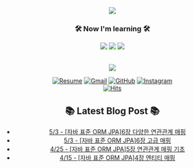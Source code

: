 
<div align=center>
	<img src="https://capsule-render.vercel.app/api?type=waving&color=auto&height=200&section=header&text=Jung,%20%Yunho&fontSize=90" />	
</div>

<h3 align="center">🛠️ Now I'm learning 🛠️ </h3>

<p align="center">
    <img src="https://img.shields.io/badge/Java-ED8B00?style=for-the-badge&logo=OpenJDK&logoColor=white"/>
    <img src="https://img.shields.io/badge/Spring-6DB33F?style=for-the-badge&logo=Spring&logoColor=white"/>
    <img src="https://img.shields.io/badge/postgres-%23316192.svg?style=for-the-badge&logo=postgresql&logoColor=white"/> 

<br>
<br>
</p>

<div align=center>
<img src="https://github-readme-stats.vercel.app/api?username=yunhobb&show_icons=true">

<div>




[![Resume](https://img.shields.io/badge/Resume-%23000000.svg?style=flat-square&logo=notion&logoColor=white)](https://pouncing-beluga-df8.notion.site/Jung-Yunho-a3c5c3554522401ea8f4c5ce1251d58b)
[![Gmail](https://img.shields.io/badge/Gmail-D14836?style=flat-square&logo=gmail&logoColor=white)](mailto:a01049048063@gmail.com)
[![GitHub](https://img.shields.io/badge/Tech--blog-%23121011.svg?style=flat-square&logo=github&logoColor=white)](https://yunhobb.github.io)
[![Instagram](https://img.shields.io/badge/Instagram-%23E4405F.svg?style=flat-square&logo=Instagram&logoColor=white)](https://www.instagram.com/nuyho_/)
<br>
[![Hits](https://hits.seeyoufarm.com/api/count/incr/badge.svg?url=https%3A%2F%2Fgithub.com%2Fyunhobb%2Fhit-counter&count_bg=%23378CA2&title_bg=%23555555&icon=gradle.svg&icon_color=%237DB4C6&title=hits&edge_flat=false)](https://hits.seeyoufarm.com)


## :books: Latest Blog Post :books:
 - [5/3 - [자바 표준 ORM JPA]6장 다양한 연관관계 매핑](https://yunhobb.github.io/spring/jpa6)
 - [5/3 - [자바 표준 ORM JPA]6장 고급 매핑](https://yunhobb.github.io/spring/jpa7)
 - [4/25 - [자바 표준 ORM JPA]5장 연관관계 매핑 기초](https://yunhobb.github.io/spring/jpa5)
 - [4/15 - [자바 표준 ORM JPA]4장 엔티티 매핑](https://yunhobb.github.io/spring/jpa4)
